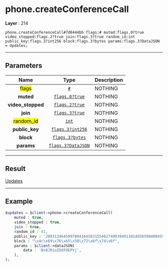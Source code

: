 # phone.createConferenceCall

**Layer** : 214

```tl
phone.createConferenceCall#7d0444bb flags:# muted:flags.0?true video_stopped:flags.2?true join:flags.3?true random_id:int public_key:flags.3?int256 block:flags.3?bytes params:flags.3?DataJSON = Updates;
```

---

## Parameters

| Name | Type | Description |
| :---: | :---: | :--- |
| <mark>flags</mark> | [`#`](type/#) | NOTHING |
| **muted** | [`flags.0?true`](type/true) | NOTHING |
| **video_stopped** | [`flags.2?true`](type/true) | NOTHING |
| **join** | [`flags.3?true`](type/true) | NOTHING |
| <mark>random_id</mark> | [`int`](type/int) | NOTHING |
| **public_key** | [`flags.3?int256`](type/int256) | NOTHING |
| **block** | [`flags.3?bytes`](type/bytes) | NOTHING |
| **params** | [`flags.3?DataJSON`](type/DataJSON) | NOTHING |

---

## Result

[Updates](type/Updates)

---

## Example

```php
$updates = $client->phone->createConferenceCall(
	muted : true,
	video_stopped : true,
	join : true,
	random_id : 41,
	public_key : '20831346458978041645831554627400394911014936598400459814077969401888465131574',
	block : "\x4c\x69\x76\x65\x50\x72\x6f\x74\x6f",
	params : $client->dataJSON(
		data : 'Bx8JRiaIDXFOEPYj',
	),
);
```